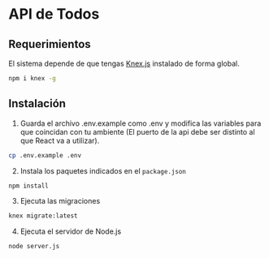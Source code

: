 # API de Todos

## Requerimientos

El sistema depende de que tengas [Knex.js](http://knexjs.org/) instalado de forma global.

```bash
npm i knex -g
```

## Instalación

1. Guarda el archivo .env.example como .env y modifica las variables para que coincidan con tu ambiente (El puerto de la api debe ser distinto al que React va a utilizar).

```bash
cp .env.example .env
```

2. Instala los paquetes indicados en el `package.json`

```bash
npm install
```

3. Ejecuta las migraciones

```bash
knex migrate:latest
```

4. Ejecuta el servidor de Node.js

```bash
node server.js
```
